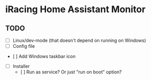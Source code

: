 # iRacing Home Assistant Monitor

## TODO
- [ ] Linux/dev-mode (that doesn't depend on running on Windows)
- [ ] Config file
- [ ] Add Windows taskbar icon
- [ ] Installer
  - [ ] Run as service? Or just "run on boot" option?
